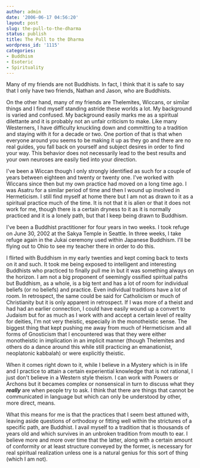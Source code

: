 ```yaml
---
author: admin
date: '2006-06-17 04:56:20'
layout: post
slug: the-pull-to-the-dharma
status: publish
title: The Pull to the Dharma
wordpress_id: '1115'
categories:
- Buddhism
- Esoteric
- Spirituality
---
```

Many of my friends are not Buddhists. In fact, I think that it is safe to say that I only have two friends, Nathan and Jason, who are Buddhists.

On the other hand, many of my friends are Thelemites, Wiccans, or similar things and I find myself standing astride these worlds a lot. My background is varied and confused. My background easily marks me as a spiritual dilettante and it is probably not an unfair criticism to make. Like many Westerners, I have difficulty knuckling down and committing to a tradition and staying with it for a decade or two. One portion of that is that when everyone around you seems to be making it up as they go and there are no real guides, you fall back on yourself and subject desires in order to find your way. This behavior does not necessarily lead to the best results and your own neuroses are easily tied into your direction.

I've been a Wiccan though I only strongly identified as such for a couple of years between eighteen and twenty or twenty one. I've worked with Wiccans since then but my own practice had moved on a long time ago. I was Asatru for a similar period of time and then I wound up involved in Hermeticism. I still find myself at home there but I am not as drawn to it as a spiritual practice much of the time. It is not that it is alien or that it does not work for me, though there is a certain dryness to it as it is normally practiced and it is a lonely path, but that I keep being drawn to Buddhism.

I've been a Buddhist practitioner for four years in two weeks. I took refuge on June 30, 2002 at the Sakya Temple in Seattle. In three weeks, I take refuge again in the Jukai ceremony used within Japanese Buddhism. I'll be flying out to Ohio to see my teacher there in order to do this.

I flirted with Buddhism in my early twenties and kept coming back to texts on it and such. It took me being exposed to intelligent and interesting Buddhists who practiced to finally pull me in but it was something always on the horizon. I am not a big proponent of seemingly ossified spiritual paths but Buddhism, as a whole, is a big tent and has a lot of room for individual beliefs (or no beliefs) and practice. Even individual traditions have a lot of room. In retrospect, the same could be said for Catholicism or much of Christianity but it is only apparent in retrospect. If I was more of a theist and had had an earlier connection, I could have easily wound up a convert to Judaism but for as much as I work with and accept a certain level of reality for deities, I'm not very theistic, especially in the monotheistic sense. The biggest thing that kept pushing me away from much of Hermeticism and all forms of Gnosticism that I encountered was that they were either monotheistic in implication in an implicit manner (though Thelemites and others do a dance around this while still practicing an emanationist, neoplatonic kabbalah) or were explicitly theistic.

When it comes right down to it, while I believe in a Mystery which is in life and I practice to attain a certain experiential knowledge that is not rational, I just don't believe in a Western style theism. I can work with Powers or Archons but it becames complex or nonsensical in turn to discuss what they <strong><em>really</em></strong> are when people try to ask. I think that there are things that cannot be communicated in language but which can only be understood by other, more direct, means.

What this means for me is that the practices that I seem best attuned with, leaving aside questions of orthodoxy or fitting well within the strictures of a specific path, are Buddhist. I avail myself to a tradition that is thousands of years old and which survives in an unbroken tradition from mouth to ear. I believe more and more over time that the latter, along with a certain amount of conformity or at least structure conveyed by the former, is necessary for real spiritual realization unless one is a natural genius for this sort of thing (which I am not).
